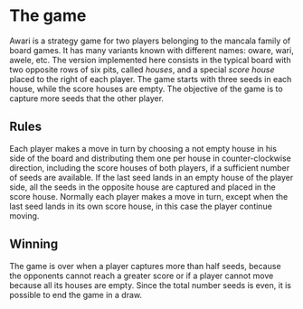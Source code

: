 # The game

Awari is a strategy game for two players belonging to the mancala family of board games. It has many variants known with different names: oware, wari, awele, etc.
The version implemented here consists in the typical board with two opposite rows of six pits, called *houses*, and a special *score house* placed to the right of each player.
The game starts with three seeds in each house, while the score houses are empty. The objective of the game is to capture more seeds that the other player.

## Rules
 Each player makes a move in turn by choosing a not empty house in his side of the board and distributing them one per house in counter-clockwise direction, including the score houses of both players, if a sufficient number of seeds are available.
If the last seed lands in an empty house of the player side, all the seeds in the opposite house are captured and placed in the score house.
Normally each player makes a move in turn, except when the last seed lands in its own score house, in this case the player continue moving.

## Winning
The game is over when a player captures more than half seeds, because the opponents cannot reach a greater score or if a player cannot move because all its houses are empty. Since the total number seeds is even, it is possible to end the game in a draw.